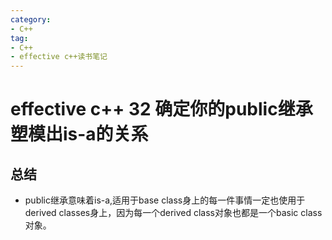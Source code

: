 ```yaml
---
category: 
- C++
tag:
- C++
- effective c++读书笔记
---
```


# effective c++ 32 确定你的public继承塑模出is-a的关系

## 总结
- public继承意味着is-a,适用于base class身上的每一件事情一定也使用于derived classes身上，因为每一个derived class对象也都是一个basic class对象。


